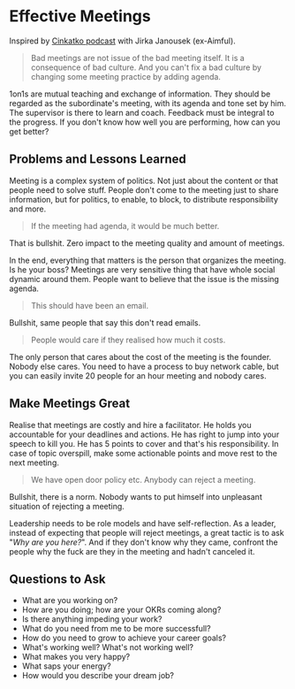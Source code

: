 # Effective Meetings

Inspired by [Cinkatko podcast](https://open.spotify.com/episode/5iGouoclDRZga0UwvfkjM1?si=97f2a7a681394e6e) with Jirka Janousek (ex-Aimful).

> Bad meetings are not issue of the bad meeting itself. It is a consequence of bad culture. And you can't fix a bad culture by changing some meeting practice by adding agenda.

1on1s are mutual teaching and exchange of information. They should be regarded as the subordinate's meeting, with its agenda and tone set by him. The supervisor is there to learn and coach. Feedback must be integral to the progress. If you don't know how well you are performing, how can you get better?

## Problems and Lessons Learned

Meeting is a complex system of politics. Not just about the content or that people need to solve stuff. People don't come to the meeting just to share information, but for politics, to enable, to block, to distribute responsibility and more.

> If the meeting had agenda, it would be much better.

That is bullshit. Zero impact to the meeting quality and amount of meetings.

In the end, everything that matters is the person that organizes the meeting. Is he your boss? Meetings are very sensitive thing that have whole social dynamic around them. People want to believe that the issue is the missing agenda.

> This should have been an email.

Bullshit, same people that say this don't read emails.

> People would care if they realised how much it costs.

The only person that cares about the cost of the meeting is the founder. Nobody else cares. You need to have a process to buy network cable, but you can easily invite 20 people for an hour meeting and nobody cares.

## Make Meetings Great
Realise that meetings are costly and hire a facilitator. He holds you accountable for your deadlines and actions. He has right to jump into your speech to kill you. He has 5 points to cover and that's his responsibility. In case of topic overspill, make some actionable points and move rest to the next meeting.

> We have open door policy etc. Anybody can reject a meeting.

Bullshit, there is a norm. Nobody wants to put himself into unpleasant situation of rejecting a meeting.

Leadership needs to be role models and have self-reflection. As a leader, instead of expecting that people will reject meetings, a great tactic is to ask "*Why are you here?*". And if they don't know why they came, confront the people why the fuck are they in the meeting and hadn't canceled it.

## Questions to Ask
- What are you working on?
- How are you doing; how are your OKRs coming along?
- Is there anything impeding your work?
- What do you need from me to be more successfull?
- How do you need to grow to achieve your career goals?
- What's working well? What's not working well?
- What makes you very happy?
- What saps your energy?
- How would you describe your dream job?
